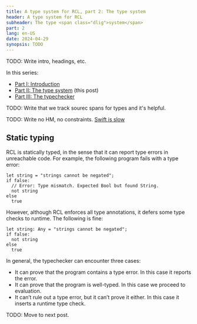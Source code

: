 ```yaml
---
title: A type system for RCL, part 2: The type system
header: A type system for RCL
subheader: The type <span class="dlig">system</span>
part: 2
lang: en-US
date: 2024-04-29
synopsis: TODO
---
```


TODO: Write intro, headings, etc.

In this series:

 * [Part <abbr>I</abbr>: Introduction](/2024/a-type-system-for-rcl-part-1-introduction)
 * [Part <abbr>II</abbr>: The type system](/2024/a-type-system-for-rcl-part-2-the-type-system) (this post)
 * [Part <abbr>III</abbr>: The typechecker](/2024/a-type-system-for-rcl-part-3-the-typechecker)

TODO: Write that we track sourec spans for types and it's helpful.

TODO: Write no HM, no constraints.
[Swift is slow][swift-slow]

[swift-slow]: https://danielchasehooper.com/posts/why-swift-is-slow/

## Static typing

R<!---->C<!---->L is statically typed,
in the sense that it can report type errors in unreachable code.
For example,
the following program fails with a type error:

```
let string = "strings cannot be negated";
if false:
  // Error: Type mismatch. Expected Bool but found String.
  not string
else
  true
```

However,
although RCL enforces all type annotations,
it defers some type checks to runtime.
The following is fine:

```
let string: Any = "strings cannot be negated";
if false:
  not string
else
  true
```

In general,
the typechecker can encounter three cases:

* It can prove that the program contains a type error.
  In this case it reports the error.
* It can prove that the program is well-typed.
  In this case we proceed to evaluation.
* It can’t rule out a type error, but it can’t prove it either.
  In this case it inserts a runtime type check.

TODO: Move to next post.
